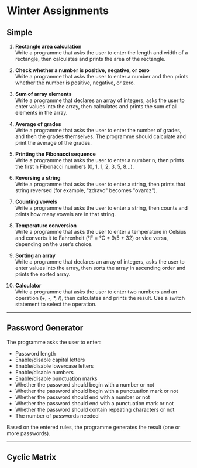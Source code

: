 # Winter Assignments

## Simple

1. **Rectangle area calculation**  
   Write a programme that asks the user to enter the length and width of a rectangle, then calculates and prints the area of the rectangle.

2. **Check whether a number is positive, negative, or zero**  
   Write a programme that asks the user to enter a number and then prints whether the number is positive, negative, or zero.

3. **Sum of array elements**  
   Write a programme that declares an array of integers, asks the user to enter values into the array, then calculates and prints the sum of all elements in the array.

4. **Average of grades**  
   Write a programme that asks the user to enter the number of grades, and then the grades themselves. The programme should calculate and print the average of the grades.

5. **Printing the Fibonacci sequence**  
   Write a programme that asks the user to enter a number n, then prints the first n Fibonacci numbers (0, 1, 1, 2, 3, 5, 8...).

6. **Reversing a string**  
   Write a programme that asks the user to enter a string, then prints that string reversed (for example, "zdravo" becomes "ovardz").

7. **Counting vowels**  
   Write a programme that asks the user to enter a string, then counts and prints how many vowels are in that string.

8. **Temperature conversion**  
   Write a programme that asks the user to enter a temperature in Celsius and converts it to Fahrenheit (°F = °C * 9/5 + 32) or vice versa, depending on the user’s choice.

9. **Sorting an array**  
   Write a programme that declares an array of integers, asks the user to enter values into the array, then sorts the array in ascending order and prints the sorted array.

10. **Calculator**  
    Write a programme that asks the user to enter two numbers and an operation (+, -, *, /), then calculates and prints the result. Use a switch statement to select the operation.

---

## Password Generator

The programme asks the user to enter:

- Password length  
- Enable/disable capital letters  
- Enable/disable lowercase letters  
- Enable/disable numbers  
- Enable/disable punctuation marks  
- Whether the password should begin with a number or not  
- Whether the password should begin with a punctuation mark or not  
- Whether the password should end with a number or not  
- Whether the password should end with a punctuation mark or not  
- Whether the password should contain repeating characters or not  
- The number of passwords needed  

Based on the entered rules, the programme generates the result (one or more passwords).

---

## Cyclic Matrix

